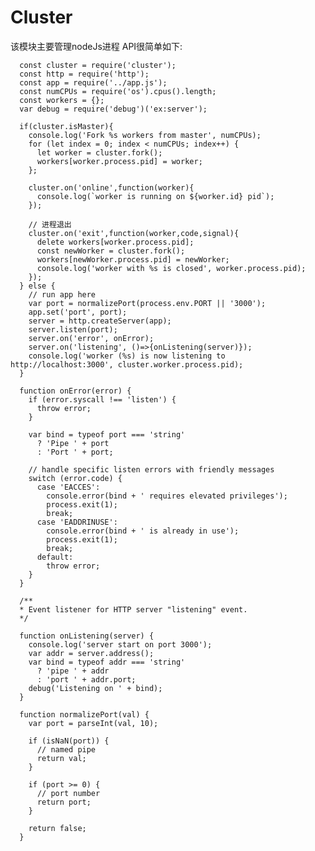 # Cluster

该模块主要管理nodeJs进程 API很简单如下:

      const cluster = require('cluster');
      const http = require('http');
      const app = require('../app.js');
      const numCPUs = require('os').cpus().length;
      const workers = {};
      var debug = require('debug')('ex:server');

      if(cluster.isMaster){
        console.log('Fork %s workers from master', numCPUs);
        for (let index = 0; index < numCPUs; index++) {
          let worker = cluster.fork();
          workers[worker.process.pid] = worker;
        };

        cluster.on('online',function(worker){
          console.log(`worker is running on ${worker.id} pid`);
        });

        // 进程退出
        cluster.on('exit',function(worker,code,signal){
          delete workers[worker.process.pid];
          const newWorker = cluster.fork();
          workers[newWorker.process.pid] = newWorker;
          console.log('worker with %s is closed', worker.process.pid);
        });
      } else {
        // run app here
        var port = normalizePort(process.env.PORT || '3000');
        app.set('port', port);
        server = http.createServer(app);
        server.listen(port);
        server.on('error', onError);
        server.on('listening', ()=>{onListening(server)});
        console.log('worker (%s) is now listening to http://localhost:3000', cluster.worker.process.pid);
      }

      function onError(error) {
        if (error.syscall !== 'listen') {
          throw error;
        }

        var bind = typeof port === 'string'
          ? 'Pipe ' + port
          : 'Port ' + port;

        // handle specific listen errors with friendly messages
        switch (error.code) {
          case 'EACCES':
            console.error(bind + ' requires elevated privileges');
            process.exit(1);
            break;
          case 'EADDRINUSE':
            console.error(bind + ' is already in use');
            process.exit(1);
            break;
          default:
            throw error;
        }
      }

      /**
      * Event listener for HTTP server "listening" event.
      */

      function onListening(server) {
        console.log('server start on port 3000');
        var addr = server.address();
        var bind = typeof addr === 'string'
          ? 'pipe ' + addr
          : 'port ' + addr.port;
        debug('Listening on ' + bind);
      }

      function normalizePort(val) {
        var port = parseInt(val, 10);

        if (isNaN(port)) {
          // named pipe
          return val;
        }

        if (port >= 0) {
          // port number
          return port;
        }

        return false;
      }


